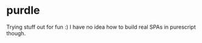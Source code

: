 purdle
======

Trying stuff out for fun :)  I have no idea how to build real SPAs in
purescript though.
